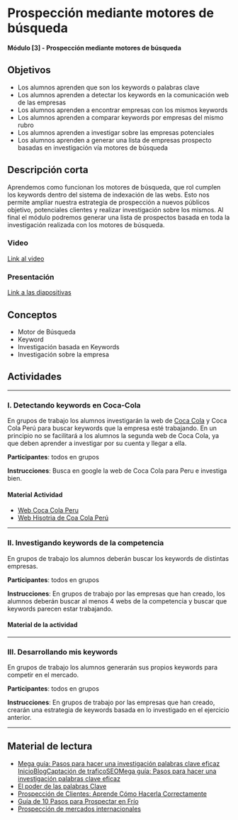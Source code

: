 # Prospección mediante motores de búsqueda

**Módulo [3] - Prospección mediante motores de búsqueda**

## Objetivos

- Los alumnos aprenden que son los keywords o palabras clave
- Los alumnos aprenden a detectar los keywords en la comunicación web de las empresas
- Los alumnos aprenden a encontrar empresas con los mismos keywords
- Los alumnos aprenden a comparar keywords por empresas del mismo rubro
- Los alumnos aprenden a investigar sobre las empresas potenciales
- Los alumnos aprenden a generar una lista de empresas prospecto basadas en investigación vía motores de búsqueda

## Descripción corta

Aprendemos como funcionan los motores de búsqueda, que rol cumplen los keywords dentro del sistema de indexación de las webs.
Esto nos permite ampliar nuestra estrategia de prospección a nuevos públicos objetivo, potenciales clientes y realizar investigación sobre los mismos.
Al final el módulo podremos generar una lista de prospectos basada en toda la investigación realizada con los motores de búsqueda.

### Video

[Link al video]()

### Presentación

[Link a las diapositivas](https://drive.google.com/open?id=1zgtJQyzTubyC6Z-1BaNAlB6B12Kaxy8167YsPqtD90g)

## Conceptos

- Motor de Búsqueda
- Keyword
- Investigación basada en Keywords
- Investigación sobre la empresa

## Actividades

---

### I. Detectando keywords en Coca-Cola

En grupos de trabajo los alumnos investigarán la web de [Coca Cola](http://www.cocacolalatinamerica.com/es/pe/home/) y Coca Cola Perú para buscar keywords que la empresa esté trabajando.
En un principio no se facilitará a los alumnos la segunda web de Coca Cola, ya que deben aprender a investigar por su cuenta y llegar a ella.

**Participantes**: todos en grupos

**Instrucciones**: Busca en google la web de Coca Cola para Peru e investiga bien.

#### Material Actividad

- [Web Coca Cola Peru](http://www.cocacolalatinamerica.com/es/pe/home/)
- [Web Hisotria de Coa Cola Perú](https://www.cocacoladeperu.com.pe/)

---

### II. Investigando keywords de la competencia

En grupos de trabajo los alumnos deberán buscar los keywords de distintas empresas.

**Participantes**: todos en grupos

**Instrucciones**: En grupos de trabajo por las empresas que han creado, los alumnos deberán buscar al menos 4 webs de la competencia y buscar que
keywords parecen estar trabajando.

#### Material de la actividad

---

### III. Desarrollando mis keywords

En grupos de trabajo los alumnos generarán sus propios keywords para competir en el mercado.

**Participantes**: todos en grupos

**Instrucciones**: En grupos de trabajo por las empresas que han creado, crearán una estrategia de keywords basada en lo investigado en el ejercicio anterior.

---

## Material de lectura

- [Mega guía: Pasos para hacer una investigación palabras clave eficaz InicioBlogCaptación de traficoSEOMega guía: Pasos para hacer una investigación palabras clave eficaz](https://www.codigonexo.com/blog/captacion-de-trafico/seo/pasos-a-seguir-para-investigacion-palabras-clave-eficaz/)
- [El poder de las palabras Clave](https://www.codigonexo.com/blog/captacion-de-trafico/seo/que-son-las-palabras-clave/)
- [Prospección de Clientes: Aprende Cómo Hacerla Correctamente](https://www.genwords.com/blog/prospeccion-de-clientes)
- [Guía de 10 Pasos para Prospectar en Frío](https://developingthebusiness.com/como-prospectar-en-frio/)
- [Prospección de mercados internacionales](https://momentozero.uno/e-prospeccion-internacional/)

